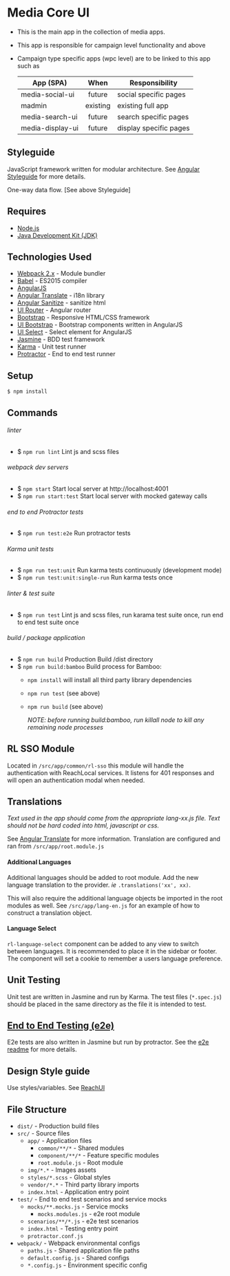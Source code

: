 # Media Core UI

- This is the main app in the collection of media apps.
- This app is responsible for campaign level functionality and above
- Campaign type specific apps (wpc level) are to be linked to this app such as

  | App (SPA)        | When     | Responsibility           |
  | ---------------- |:--------:| ------------------------ |
  | media-social-ui  | future   | social specific pages    |
  | madmin           | existing | existing full app        |
  | media-search-ui  | future   | search specific pages    |
  | media-display-ui | future   | display specific pages   |

## Styleguide
JavaScript framework written for modular architecture. See [Angular Styleguide](https://github.com/toddmotto/angular-styleguide#modular-architecture) for more details.

One-way data flow. [See above Styleguide]

## Requires

 - [Node.js](https://nodejs.org/en/ "node.js")
 - [Java Development Kit &#40;JDK&#41;](http://www.oracle.com/technetwork/java/javase/downloads/index.html)

## Technologies Used

 - [Webpack 2.x](https://webpack.js.org/) - Module bundler
 - [Babel](https://babeljs.io/) - ES2015 compiler
 - [AngularJS](https://angularjs.org)
 - [Angular Translate](https://angular-translate.github.io/) - i18n library
 - [Angular Sanitize](https://docs.angularjs.org/api/ngSanitize/service/$sanitize) - sanitize html
 - [UI Router](https://ui-router.github.io/ng1/) - Angular router
 - [Bootstrap](http://getbootstrap.com/) - Responsive HTML/CSS framework
 - [UI Bootstrap](https://angular-ui.github.io/bootstrap/) - Bootstrap components written in AngularJS
 - [UI Select](https://angular-ui.github.io/ui-select/) -  Select element for AngularJS
 - [Jasmine](https://jasmine.github.io/) - BDD test framework
 - [Karma](https://karma-runner.github.io/1.0/index.html) - Unit test runner
 - [Protractor](http://www.protractortest.org/#/) - End to end test runner

## Setup
```
$ npm install
```

## Commands

###### linter
- $ `npm run lint` Lint js and scss files

###### webpack dev servers
- $ `npm start` Start local server at http://localhost:4001
- $ `npm run start:test` Start local server with mocked gateway calls

###### end to end Protractor tests
- $ `npm run test:e2e` Run protractor tests

###### Karma unit tests
- $ `npm run test:unit` Run karma tests continuously (development mode)
- $ `npm run test:unit:single-run` Run karma tests once

###### linter & test suite
- $ `npm run test` Lint js and scss files, run karama test suite once, run end to end test suite once

###### build / package application
- $ `npm run build` Production Build /dist directory
- $ `npm run build:bamboo` Build process for Bamboo:
  - `npm install` will install all third party library dependencies
  - `npm run test` (see above)
  - `npm run build` (see above)

    *NOTE: before running build:bamboo, run killall node to kill any remaining node processes*

## RL SSO Module
Located in `/src/app/common/rl-sso` this module will handle the authentication with ReachLocal services. It listens for 401 responses and will open an authentication modal when needed.

## Translations
*Text used in the app should come from the appropriate lang-xx.js file.  Text should not be hard coded into html, javascript or css.*

See [Angular Translate](https://angular-translate.github.io/) for more information. Translation are configured and ran from `/src/app/root.module.js`
#### Additional Languages
Additional languages should be added to root module. Add the new language translation to the provider. *ie* `.translations('xx', xx)`.

This will also require the additional language objects be imported in the root modules as well. See `/src/app/lang-en.js` for an example of how to construct a translation object.
#### Language Select
`rl-language-select` component can be added to any view to switch between languages. It is recommended to place it in the sidebar or footer. The component will set a cookie to remember a users language preference.

## Unit Testing
Unit test are written in Jasmine and run by Karma. The test files (`*.spec.js`) should be placed in the same directory as the file it is intended to test.  

## [End to End Testing (e2e)](https://github.com/reachlocal/search-campaigns-client/blob/master/test/README.md)
E2e tests are also written in Jasmine but run by protractor. See the [e2e readme](https://github.com/reachlocal/search-campaigns-client/blob/master/test/README.md) for more details.

## Design Style guide
Use styles/variables.   See [ReachUI](https://reachlocal.github.io/style-guide/)

## File Structure

 - `dist/` - Production build files
 - `src/` - Source files
   - `app/` - Application files
     - `common/**/*` - Shared modules
     - `component/**/*` - Feature specific modules
     - `root.module.js` - Root module
   - `img/*.*` - Images assets
   - `styles/*.scss` - Global styles
   - `vendor/*.*` - Third party library imports
   - `index.html` - Application entry point
 - `test/` - End to end test scenarios and service mocks
   - `mocks/**.mocks.js` - Service mocks
     - `mocks.modules.js` - e2e root module
   -  `scenarios/**/*.js` - e2e test scenarios
     - `index.html` - Testing entry point
     - `protractor.conf.js`
 - `webpack/` - Webpack environmental configs
   - `paths.js` - Shared application file paths
   - `default.config.js` - Shared configs
   - `*.config.js` - Environment specific config




